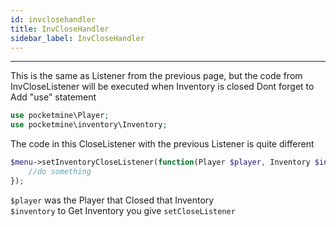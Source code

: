 ```yaml
---
id: invclosehandler
title: InvCloseHandler
sidebar_label: InvCloseHandler
---
```

___
This is the same as Listener from the previous page, but the code from InvCloseListener will be executed when Inventory is closed
Dont forget to Add "use" statement
```PHP
use pocketmine\Player;
use pocketmine\inventory\Inventory;
```
The code in this CloseListener with the previous Listener is quite different
```PHP
$menu->setInventoryCloseListener(function(Player $player, Inventory $inventory) : void {
    //do something
});
```
``$player`` was the Player that Closed that Inventory\
``$inventory`` to Get Inventory you give ``setCloseListener``
